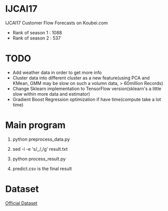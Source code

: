 # IJCAI17
IJCAI17 Customer Flow Forecasts on Koubei.com


- Rank of season 1 : 1088
- Rank of season 2 : 537



# TODO
- Add weather data in order to get more info
- Cluster data into different cluster as a new feature(using PCA and KMean, GMM may be slow on such a volumn data, > 60million Records)
- Change Sklearn implementation to TensorFlow version(sklearn's a little slow within more data and estimator)
- Gradient Boost Regression optimization if have time(compute take a lot time)

# Main program
1) python preprocess_data.py

2) sed -i -e 's/,,/,/g' result.txt

3) python process_result.py

4) predict.csv is the final result

# Dataset

[Official Dataset](https://tianchi.shuju.aliyun.com/competition/information.htm?spm=5176.100067.5678.2.YALIeW&raceId=231591)
